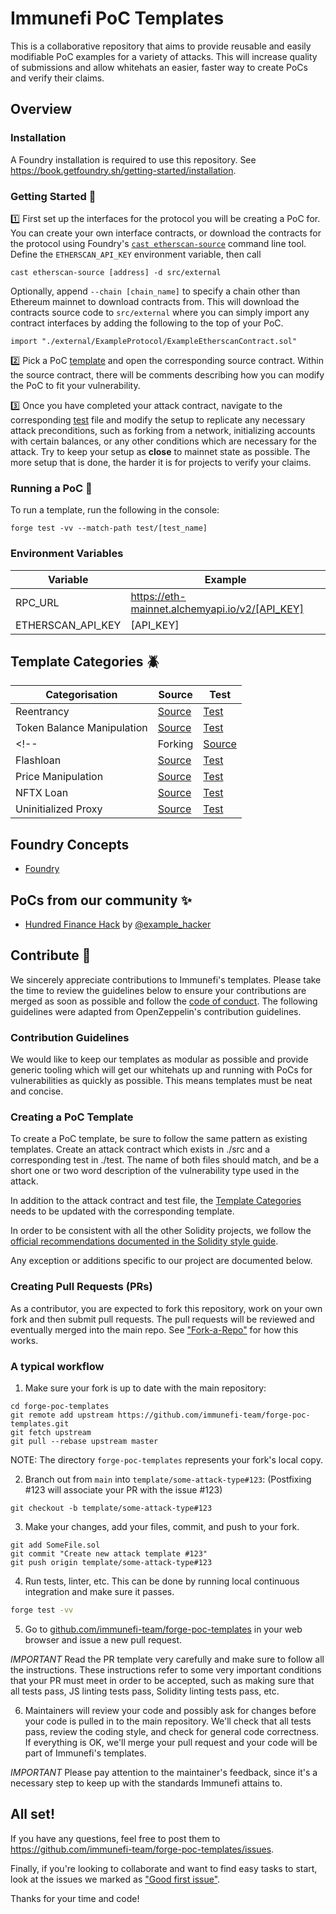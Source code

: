 # Immunefi PoC Templates

This is a collaborative repository that aims to provide reusable and easily modifiable PoC examples for a variety of attacks. This will increase quality of submissions and allow whitehats an easier, faster way to create PoCs and verify their claims.

## Overview

### Installation

A Foundry installation is required to use this repository. See https://book.getfoundry.sh/getting-started/installation.

### Getting Started 📖

1️⃣ First set up the interfaces for the protocol you will be creating a PoC for. You can create your own interface contracts, or download the contracts for the protocol using Foundry's [`cast etherscan-source`](https://book.getfoundry.sh/reference/cast/cast-etherscan-source) command line tool. Define the `ETHERSCAN_API_KEY` environment variable, then call
```
cast etherscan-source [address] -d src/external
```
Optionally, append `--chain [chain_name]` to specify a chain other than Ethereum mainnet to download contracts from. This will download the contracts source code to `src/external` where you can simply import any contract interfaces by adding the following to the top of your PoC.
```
import "./external/ExampleProtocol/ExampleEtherscanContract.sol"
```

2️⃣ Pick a PoC [template](#template-categories-) and open the corresponding source contract. Within the source contract, there will be comments describing how you can modify the PoC to fit your vulnerability.

3️⃣ Once you have completed your attack contract, navigate to the corresponding [test](./test) file and modify the setup to replicate any necessary attack preconditions, such as forking from a network, initializing accounts with certain balances, or any other conditions which are necessary for the attack. Try to keep your setup as **close** to mainnet state as possible. The more setup that is done, the harder it is for projects to verify your claims.

### Running a PoC 🚀

To run a template, run the following in the console:
```
forge test -vv --match-path test/[test_name]
```

### Environment Variables

| Variable          | Example                                        |
| ----------------- | ---------------------------------------------- |
| RPC_URL           | https://eth-mainnet.alchemyapi.io/v2/[API_KEY] |
| ETHERSCAN_API_KEY | [API_KEY]                                      |

## Template Categories 🪲

|       Categorisation       | Source | Test |
| -------------------------- | ------------------------------------------------- | --------------------------------------- |
| Reentrancy                 | [Source](./src/reentrancy/Reentrancy.sol)         | [Test](./test/Reentrancy.t.sol)         |
| Token Balance Manipulation | [Source](./src/tokens/Tokens.sol)                 | [Test](./test/Tokens.t.sol)             |
<!-- | Forking                    | [Source](./src/Forking.sol)                       | [Test](./test/Forking.t.sol)            |
| Flashloan                  | [Source](./src/Flashloan.sol)                     | [Test](./test/Flashloan.t.sol)          |
| Price Manipulation         | [Source](./src/PriceManipulation.sol)             | [Test](./test/PriceManipulation.t.sol)  |
| NFTX Loan                  | [Source](./src/NFTXLoan.sol)                      | [Test](./test/NFTXLoan.t.sol)           |
| Uninitialized Proxy        | [Source](./src/UninitializedProxy.sol)            | [Test](./test/UninitializedProxy.t.sol) | -->

## Foundry Concepts

 - [Foundry](https://book.getfoundry.sh/)

## PoCs from our community ✨

 - [Hundred Finance Hack](https://www.github.com) by [@example_hacker](https://twitter.com)

## Contribute 📝

We sincerely appreciate contributions to Immunefi's templates. Please take the time to review the guidelines below to ensure your contributions are merged as soon as possible and follow the [code of conduct](./CODE_OF_CONDUCT.md). The following guidelines were adapted from OpenZeppelin's contribution guidelines.

### Contribution Guidelines

We would like to keep our templates as modular as possible and provide generic tooling which will get our whitehats up and running with PoCs for vulnerabilities as quickly as possible. This means templates must be neat and concise.

### Creating a PoC Template

To create a PoC template, be sure to follow the same pattern as existing templates. Create an attack contract which exists in ./src and a corresponding test in ./test. The name of both files should match, and be a short one or two word description of the vulnerability type used in the attack.

In addition to the attack contract and test file, the [Template Categories](#template-categories-) needs to be updated with the corresponding template.

In order to be consistent with all the other Solidity projects, we follow the
[official recommendations documented in the Solidity style guide](http://solidity.readthedocs.io/en/latest/style-guide.html).

Any exception or additions specific to our project are documented below.

### Creating Pull Requests (PRs)

As a contributor, you are expected to fork this repository, work on your own fork and then submit pull requests. The pull requests will be reviewed and eventually merged into the main repo. See ["Fork-a-Repo"](https://help.github.com/articles/fork-a-repo/) for how this works.

### A typical workflow

1) Make sure your fork is up to date with the main repository:

```
cd forge-poc-templates
git remote add upstream https://github.com/immunefi-team/forge-poc-templates.git
git fetch upstream
git pull --rebase upstream master
```
NOTE: The directory `forge-poc-templates` represents your fork's local copy.

2) Branch out from `main` into `template/some-attack-type#123`:
(Postfixing #123 will associate your PR with the issue #123)
```
git checkout -b template/some-attack-type#123
```

3) Make your changes, add your files, commit, and push to your fork.

```
git add SomeFile.sol
git commit "Create new attack template #123"
git push origin template/some-attack-type#123
```

4) Run tests, linter, etc. This can be done by running local continuous integration and make sure it passes.

```bash
forge test -vv
```

5) Go to [github.com/immunefi-team/forge-poc-templates](https://github.com/immunefi-team/forge-poc-templates) in your web browser and issue a new pull request.

*IMPORTANT* Read the PR template very carefully and make sure to follow all the instructions. These instructions
refer to some very important conditions that your PR must meet in order to be accepted, such as making sure that all tests pass, JS linting tests pass, Solidity linting tests pass, etc.

6) Maintainers will review your code and possibly ask for changes before your code is pulled in to the main repository. We'll check that all tests pass, review the coding style, and check for general code correctness. If everything is OK, we'll merge your pull request and your code will be part of Immunefi's templates.

*IMPORTANT* Please pay attention to the maintainer's feedback, since it's a necessary step to keep up with the standards Immunefi attains to.

## All set!

If you have any questions, feel free to post them to https://github.com/immunefi-team/forge-poc-templates/issues.

Finally, if you're looking to collaborate and want to find easy tasks to start, look at the issues we marked as ["Good first issue"](https://github.com/immunefi-team/forge-poc-templates/labels/good%20first%20issue).

Thanks for your time and code!